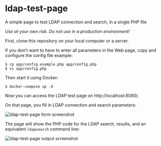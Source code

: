 # ldap-test-page
A simple page to test LDAP connection and search, in a single PHP file

*Use at your own risk. Do not use in a production environment!*

First, clone this repository on your local computer or a server.

If you don’t want to have to enter all parameters in the Web page, copy and configure the config file example:

```
$ cp app/config.example.php app/config.php
$ vi app/config.php
``` 

Then start it using Docker:

```
$ docker-compose up -d
```

Now you can access the LDAP test page on http://localhost:8080/.

On that page, you fill in LDAP connection and search parameters:

![ldap-test-page form screenshot](ldap-test-page-form.png)

The page will show the PHP code for the LDAP search, results, and an equivalent `ldapsearch` command line:

![ldap-test-page output screenshot](ldap-test-page-output.png)
